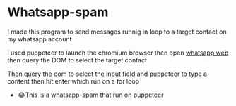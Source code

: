 <h1>Whatsapp-spam</h1>
<p>I made this program to send messages runnig in loop to a target contact on my whatsapp account</p>
<p>i used puppeteer to launch the chromium browser then open <a href="https://web.whatsapp.com/">whatsapp web</a> then query the DOM to select the target contact</p>
<p>Then query the dom to select the input field and puppeteer to type a content then hit enter which run on a for loop</p>
<ul>
<li>😂This is a whatsapp-spam that run on puppeteer</li>
</ul>

